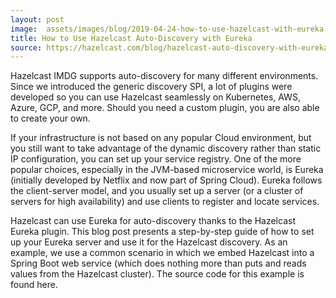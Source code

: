 ```yaml
---
layout: post
image:  assets/images/blog/2019-04-24-how-to-use-hazelcast-with-eureka.png
title: How to Use Hazelcast Auto-Discovery with Eureka
source: https://hazelcast.com/blog/hazelcast-auto-discovery-with-eureka/
---
```


Hazelcast IMDG supports auto-discovery for many different environments. Since we introduced the generic discovery SPI, a lot of plugins were developed so you can use Hazelcast seamlessly on Kubernetes, AWS, Azure, GCP, and more. Should you need a custom plugin, you are also able to create your own.

If your infrastructure is not based on any popular Cloud environment, but you still want to take advantage of the dynamic discovery rather than static IP configuration, you can set up your service registry. One of the more popular choices, especially in the JVM-based microservice world, is Eureka (initially developed by Netflix and now part of Spring Cloud). Eureka follows the client-server model, and you usually set up a server (or a cluster of servers for high availability) and use clients to register and locate services.

Hazelcast can use Eureka for auto-discovery thanks to the Hazelcast Eureka plugin. This blog post presents a step-by-step guide of how to set up your Eureka server and use it for the Hazelcast discovery. As an example, we use a common scenario in which we embed Hazelcast into a Spring Boot web service (which does nothing more than puts and reads values from the Hazelcast cluster). The source code for this example is found here.